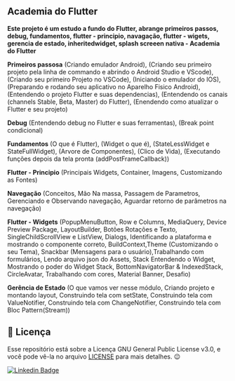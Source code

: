 ## Academia do Flutter 

<b>Este projeto é um estudo a fundo do Flutter, abrange primeiros passos, debug, fundamentos, flutter - principio, navagação, flutter - wigets, gerencia de estado, inheritedwidget, splash screeen nativa - Academia do Flutter</b>

<b>Primeiros passosa</b> (Criando emulador Android), (Criando seu primeiro projeto pela linha de commando e abrindo o Android Studio e VScode), (Criando seu primeiro Projeto no VSCode), (Iniciando o emulador do IOS), (Preparando e rodando seu aplicativo no Aparelho Fisico Android), (Entendendo o projeto Flutter e suas dependencias), (Entendendo os canais (channels Stable, Beta, Master) do Flutter), (Enendendo como atualizar o Flutter e seu projeto)

<b>Debug</b> (Entendendo debug no Flutter e suas ferramentas), (Break point condicional)

<b>Fundamentos</b> (O que é Flutter), (Widget o que é), (StateLessWidget e StateFullWidget), (Arvore de Componentes), (Clico de Vida), (Executando funções depois da tela pronta (addPostFrameCallback))

<b>Flutter - Principio</b> (Principais Widgets, Container, Imagens, Customizando as Fontes)

<b>Navegação</b> (Conceitos, Mão Na massa, Passagem de Parametros, Gerenciando e Observando navegação, Aguardar retorno de parâmetros na navegação)

<b>Flutter - Widgets</b> (PopupMenuButton, Row e Columns, MediaQuery, Device Preview Package, LayoutBuilder, Botões Rotações e Texto, SingleChildScrollView e ListView, Dialogs, Identificando a plataforma e mostrando o componente correto, BuildContext,Theme (Customizando o seu Tema), Snackbar (Mensagens para o usuário),Trabalhando com formulários, Lendo arquivo json do Assets, Stack Entendendo o Widget, Mostrando o poder do Widget Stack, BottomNavigatorBar & IndexedStack, CircleAvatar, Trabalhando com cores, Material Banner, Desafio)

<b>Gerência de Estado</b> (O que vamos ver nesse módulo, Criando projeto e montando layout, Construindo tela com setState, Construindo tela com ValueNotifier, Construindo tela com ChangeNotifier, Construindo tela com Bloc Pattern(Stream))

<h2>📝 Licença</h2>

<p>
   Esse repositório está sobre a Licença GNU General Public License v3.0, e você pode vê-la no arquivo <a href="https://github.com/caneto/calculator-app/blob/main/LICENSE">LICENSE</a> para mais detalhes. 😉
</p>



[![Linkedin Badge](https://img.shields.io/badge/-Carlos%20Alberto-292929?style=flat-square&logo=Linkedin&logoColor=white&link=https://www.linkedin.com/in/canetorj/)](https://www.linkedin.com/in/canetorj/)
